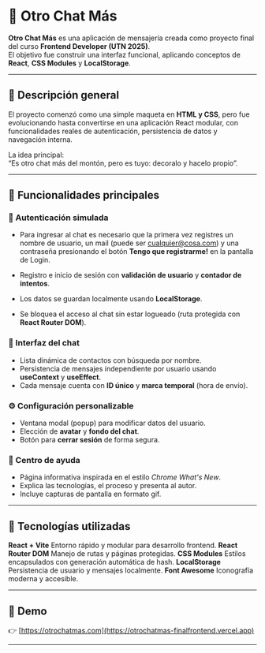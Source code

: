 # 💬 Otro Chat Más

**Otro Chat Más** es una aplicación de mensajería creada como proyecto final del curso **Frontend Developer (UTN 2025)**.  
El objetivo fue construir una interfaz funcional, aplicando conceptos de **React**, **CSS Modules** y **LocalStorage**.

---

## 🚀 Descripción general

El proyecto comenzó como una simple maqueta en **HTML y CSS**, pero fue evolucionando hasta convertirse en una aplicación React modular, con funcionalidades reales de autenticación, persistencia de datos y navegación interna.  

La idea principal:  
“Es otro chat más del montón, pero es tuyo: decoralo y hacelo propio”.

---

## 🧩 Funcionalidades principales

### 🔐 Autenticación simulada
- Para ingresar al chat es necesario que la primera vez registres un nombre de usuario, un mail (puede ser cualquier@cosa.com) y una contraseña presionando el botón **Tengo que registrarme!** en la pantalla de Login.

- Registro e inicio de sesión con **validación de usuario** y **contador de intentos**.  
- Los datos se guardan localmente usando **LocalStorage**.  
- Se bloquea el acceso al chat sin estar logueado (ruta protegida con **React Router DOM**).

### 💬 Interfaz del chat
- Lista dinámica de contactos con búsqueda por nombre.  
- Persistencia de mensajes independiente por usuario usando **useContext** y **useEffect**.  
- Cada mensaje cuenta con **ID único** y **marca temporal** (hora de envío).

### ⚙️ Configuración personalizable
- Ventana modal (popup) para modificar datos del usuario.  
- Elección de **avatar** y **fondo del chat**.  
- Botón para **cerrar sesión** de forma segura.  

### 🧠 Centro de ayuda
- Página informativa inspirada en el estilo *Chrome What's New*.  
- Explica las tecnologías, el proceso y presenta al autor.  
- Incluye capturas de pantalla en formato gif.

---

## 🧱 Tecnologías utilizadas

 **React + Vite**  Entorno rápido y modular para desarrollo frontend.
 **React Router DOM**  Manejo de rutas y páginas protegidas. 
 **CSS Modules**  Estilos encapsulados con generación automática de hash. 
 **LocalStorage**  Persistencia de usuario y mensajes localmente. 
 **Font Awesome**  Iconografía moderna y accesible. 

---

## 🧭 Demo

👉 [https://otrochatmas.com](https://otrochatmas-finalfrontend.vercel.app)

---